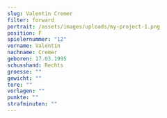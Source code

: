 ```yaml
---
slug: Valentin Cremer
filter: forward
portrait: /assets/images/uploads/my-project-1.png
position: F
spielernummer: "12"
vorname: Valentin
nachname: Cremer
geboren: 17.03.1995
schusshand: Rechts
groesse: ""
gewicht: ""
tore: ""
vorlagen: ""
punkte: ""
strafminuten: ""
---
```

